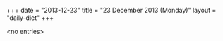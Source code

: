 +++
date = "2013-12-23"
title = "23 December 2013 (Monday)"
layout = "daily-diet"
+++

<p>&lt;no entries&gt;</p>
